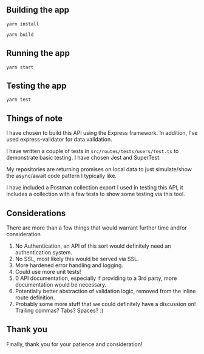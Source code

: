 ## Building the app

`yarn install`

`yarn build`

## Running the app

`yarn start`

## Testing the app

`yarn test`

## Things of note

I have chosen to build this API using the Express framework. In addition, I've used express-validator for data validation.

I have written a couple of tests in `src/routes/tests/users/test.ts` to demonstrate basic testing. I have chosen Jest and SuperTest.

My repositories are returning promises on local data to just simulate/show the async/await code pattern I typically like.

I have included a Postman collection export I used in testing this API, it includes a collection with a few tests to show some testing via this tool.

## Considerations

There are more than a few things that would warrant further time and/or consideration

1. No Authentication, an API of this sort would definitely need an authentication system.
2. No SSL, most likely this would be served via SSL.
3. More hardened error handling and logging.
4. Could use more unit tests!
5. 0 API documentation, especially if providing to a 3rd party, more documentation would be necessary.
6. Potentially better abstraction of validation logic, removed from the inline route definition.
7. Probably some more stuff that we could definitely have a discussion on! Trailing commas? Tabs? Spaces? :)

## Thank you

Finally, thank you for your patience and consideration!
